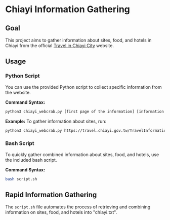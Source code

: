# Chiayi Information Gathering

## Goal
This project aims to gather information about sites, food, and hotels in Chiayi from the official [Travel in Chiayi City](https://travel.chiayi.gov.tw/) website.

## Usage

### Python Script
You can use the provided Python script to collect specific information from the website. 

**Command Syntax:**
```bash
python3 chiayi_webcrab.py [first page of the information] [information type]
```

**Example:**
To gather information about sites, run:
```bash
python3 chiayi_webcrab.py https://travel.chiayi.gov.tw/TravelInformation/C000005/1 sites
```

### Bash Script
To quickly gather combined information about sites, food, and hotels, use the included bash script.

**Command Syntax:**
```bash
bash script.sh
```

## Rapid Information Gathering
The `script.sh` file automates the process of retrieving and combining information on sites, food, and hotels into "chiayi.txt".
